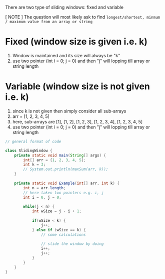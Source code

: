 There are two type of sliding windows: fixed and variable

[ NOTE ] The question will most likely ask to find `longest/shortest, minmum / maximum value from an array or string`

# Fixed (window size is given i.e. k)

1. Window is maintained and its size will always be "k" 
2. use two pointer (int i = 0; j = 0) and then "j" will lopping till array or string length

# Variable (window size is not given i.e. k)

1. since k is not given then simply consider all sub-arrays
2. arr = [1, 2, 3, 4, 5]
3. here, sub-arrays are [1], [1, 2], [1, 2, 3], [1, 2, 3, 4], [1, 2, 3, 4, 5]
4. use two pointer (int i = 0; j = 0) and then "j" will lopping till array or string length

```java
// general format of code

class SlidingWindow {
    private static void main(String[] args) {
        int[] arr = {1, 2, 3, 4, 5};
        int k = 3;
        // System.out.println(maxSum(arr, k));
    }
    
    private static void Example(int[] arr, int k) {
        int n = arr.length;
        // here taken two pointers e.g. i, j
        int i = 0, j = 0;
        
        while(j < n) {
            int wSize = j - i + 1;
            
            if(wSize < k) {
                j++;
            } else if (wSize == k) {
                // some calculations
                
                // slide the window by doing
                i++;
                j++;
            }
        }
    }
}





```
